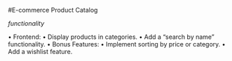 #E-commerce Product Catalog

*functionality*

•        Frontend:
•        Display products in categories.
•        Add a “search by name” functionality.
•        Bonus Features:
•        Implement sorting by price or category.
•        Add a wishlist feature.

